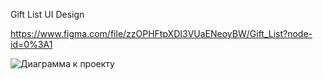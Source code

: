 Gift List UI Design

https://www.figma.com/file/zzOPHFtpXDI3VUaENeoyBW/Gift_List?node-id=0%3A1

![Диаграмма к проекту](https://github.com/Peaksoft-Moscow/giftlist.m5/raw/add_diagram/images/diagram-v2.png)